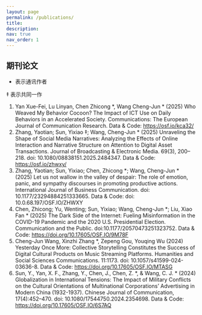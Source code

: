 ```yaml
---
layout: page
permalink: /publications/
title: 
description: 
nav: true
nav_order: 1
---
```



## 期刊论文
* 表示通讯作者

‡ 表示共同一作

1. Yan Xue-Fei, Lu Linyan, Chen Zhicong *, Wang Cheng-Jun * (2025) Who Weaved My Behavior Cocoon? The Impact of ICT Use on Daily Behaviors in an Accelerated Society. Communications: The European Journal of Communication Research. Data & Code: https://osf.io/kca32/
2. Zhang, Yaotian; Sun, Yixiao ‡; Wang, Cheng-Jun * (2025) Unraveling the Shape of Social Media Narratives: Analyzing the Effects of Online Interaction and Narrative Structure on Attention to Digital Asset Transactions. Journal of Broadcasting & Electronic Media. 69(3), 200–218. doi: 10.1080/08838151.2025.2484347. Data & Code: https://osf.io/zhwxy/
3. Zhang, Yaotian; Sun, Yixiao; Chen, Zhicong *; Wang, Cheng-Jun * (2025) Let us not wallow in the valley of despair: The role of emotion, panic, and sympathy discourses in promoting productive actions. International Journal of Business Communication. doi: 10.1177/23294884251333665. Data & Code: doi: 10.0.68.197/OSF.IO/ZHWXY
4. Chen, Zhicong; Yu, Wenting; Sun, Yixiao; Wang, Cheng-Jun *; Liu, Xiao Fan * (2025) The Dark Side of the Internet: Fueling Misinformation in the COVID-19 Pandemic and the 2020 U.S. Presidential Election. Communication and the Public. doi:10.1177/20570473251323752. Data & Code: https://doi.org/10.17605/OSF.IO/9M78F
5. Cheng-Jun Wang, Xinzhi Zhang *, Zepeng Gou, Youqing Wu (2024) Yesterday Once More: Collective Storytelling Constitutes the Success of Digital Cultural Products on Music Streaming Platforms. Humanities and Social Sciences Communications. 11:1173. doi: 10.1057/s41599-024-03636-8. Data & Code: https://doi.org/10.17605/OSF.IO/MTASG
6. Sun, Y., Yan, X. F., Zhang, Y., Chen, J., Chen, Z. *, & Wang, C. J. * (2024) Globalization in International Tensions: The Impact of Military Conflicts on the Cultural Orientations of Multinational Corporations’ Advertising in Modern China (1932-1937). Chinese Journal of Communication, 17(4):452–470. doi: 10.1080/17544750.2024.2354698. Data & Code: https://doi.org/10.17605/OSF.IO/6S7AQ
